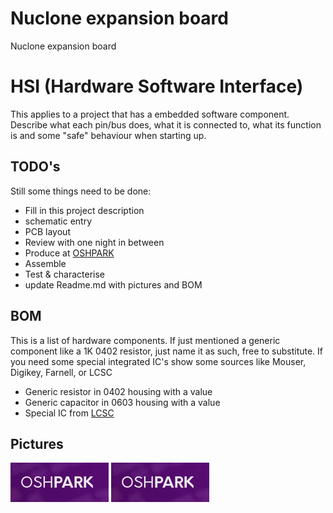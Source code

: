 # Nuclone expansion board
Nuclone expansion board
# HSI (Hardware Software Interface)
This applies to a project that has a embedded software component. Describe what each pin/bus does, what it is connected to, what its function is and some "safe" behaviour when starting up.
## TODO's
Still some things need to be done:
* Fill in this project description
* schematic entry 
* PCB layout
* Review with one night in between
* Produce at [OSHPARK](https://oshpark.com/)
* Assemble
* Test & characterise
* update Readme.md with pictures and BOM
## BOM
This is a list of hardware components. If just mentioned a generic component like a 1K 0402 resistor, just name it as such, free to substitute. If you need some special integrated IC's show some sources like Mouser, Digikey, Farnell, or LCSC
* Generic resistor in 0402 housing with a value
* Generic capacitor in 0603 housing with a value
* Special IC from [LCSC](https://lcsc.com/)
## Pictures
![testpicture001](readme_files/example.jpg)
![testpicture002](readme_files/example.png)



